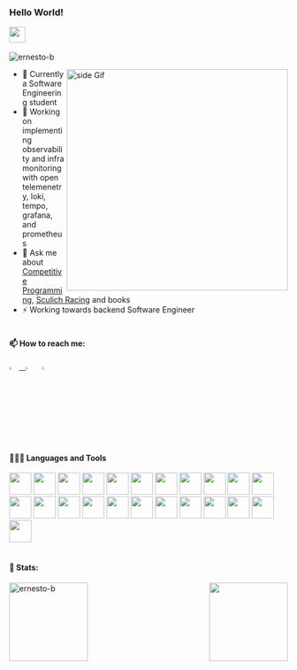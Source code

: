   ### Hello World!  
 <p align="left"> <img src="https://github.com/sciencepal/sciencepal/blob/master/assets/Hi.gif" width="29px">&nbsp;&nbsp;&nbsp; </p>
<p align="left"> <img src="https://komarev.com/ghpvc/?username=ernesto-b&label=Profile%20views&color=0e75b6&style=flat" alt="ernesto-b" /> </p>
<img src="https://media.tenor.com/fy511Gg4ha4AAAAC/fast-typing-anime.gif" alt="side Gif" align="right" width="400" height="auto" />
  
  - 🔭 Currently a Software Engineering student
  - 🌱 Working on implementing observability and infra monitoring with open telemenetry, loki, tempo, grafana, and prometheus
  - 💬 Ask me about [Competitive Programming](https://cpc.cpsc.ucalgary.ca/), [Sculich Racing](https://www.schulichracing.ca/) and books
  - ⚡ Working towards backend Software Engineer
  <br><br>
  
  #### 📫 How to reach me:
<a href="mailto:ernestobarretou@gmail.com"> <img src="https://img.icons8.com/fluent/48/000000/gmail.png" width="3.5%"/> &nbsp;
[<img src="https://img.icons8.com/color/48/000000/linkedin.png" width="3.5%"/>](https://www.linkedin.com/in/ernesto-barreto-58a9b0258/)  &nbsp; 
[<img src="https://img.icons8.com/fluent/48/000000/instagram-new.png" width="3.5%"/>](https://www.instagram.com/ernesto_b.arreto/)  &nbsp; 
  <br>
  
  #### 👨🏻‍💻 Languages and Tools <br />
<code><img height="40" src="https://skillicons.dev/icons?i=js"></code>
<code><img height="40" src="https://skillicons.dev/icons?i=ts"></code>
<code><img height="40" src="https://skillicons.dev/icons?i=python"></code>
<code><img height="40" src="https://skillicons.dev/icons?i=go"></code>
<code><img height="40" src="https://skillicons.dev/icons?i=cpp"></code>
<code><img height="40" src="https://skillicons.dev/icons?i=java"></code>
<code><img height="40" src="https://skillicons.dev/icons?i=nodejs"></code>
<code><img height="40" src="https://skillicons.dev/icons?i=flask"></code>
<code><img height="40" src="https://skillicons.dev/icons?i=fastapi"></code>
<code><img height="40" src="https://skillicons.dev/icons?i=redis"></code>
<code><img height="40" src="https://skillicons.dev/icons?i=nginx"></code>
<code><img height="40" src="https://skillicons.dev/icons?i=elasticsearch"></code>
<code><img height="40" src="https://skillicons.dev/icons?i=rabbitmq"></code>
<code><img height="40" src="https://skillicons.dev/icons?i=graphql"></code>
<code><img height="40" src="https://skillicons.dev/icons?i=docker"></code>
<code><img height="40" src="https://skillicons.dev/icons?i=mongodb"></code>
<code><img height="40" src="https://skillicons.dev/icons?i=mysql"></code>
<code><img height="40" src="https://skillicons.dev/icons?i=postgresql"></code>
<code><img height="40" src="https://skillicons.dev/icons?i=supabase"></code>
<code><img height="40" src="https://skillicons.dev/icons?i=aws"></code>
<code><img height="40" src="https://skillicons.dev/icons?i=jenkins"></code>
<code><img height="40" src="https://skillicons.dev/icons?i=githubactions"></code>
<code><img height="40" src="https://skillicons.dev/icons?i=linux"></code>
  <br><br>
  
  #### 📑 Stats:
  <p><img align="left" src="https://github-readme-stats.vercel.app/api/top-langs?username=ernesto-b&show_icons=true&locale=en&langs_count=6&layout=compact&theme=radical" alt="ernesto-b" height='142' /></p>
  <p><a href='https://wakatime.com/@ernesto_b'><img align='right' height='142' src='https://github-readme-stats.vercel.app/api/wakatime?username=ernesto_b&theme=radical&langs_count=6&layout=compact' /><br><br><br></p>
  <!---  <p><img align="left" src="https://github-readme-stats.vercel.app/api?username=ernesto-b&show_icons=true&locale=en&theme=radical&include_all_commits=true&count_private=true" alt="ernesto-b" height='150' width='auto'/> </p>  --->
